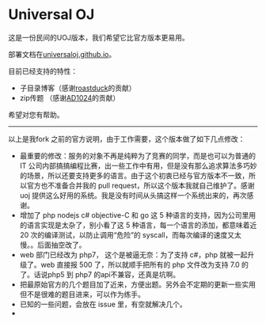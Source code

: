 # Universal OJ

这是一份民间的UOJ版本，我们希望它比官方版本更易用。

部署文档在[universaloj.github.io](https://universaloj.github.io)。


目前已经支持的特性：  

- 子目录博客（感谢[roastduck](https://github.com/roastduck/)的贡献）
- zip传题  （感谢[AD1024](https://github.com/AD1024/)的贡献）


希望对您有帮助。
<hr/>
以上是我fork 之前的官方说明，由于工作需要，这个版本做了如下几点修改：

- 最重要的修改：服务的对象不再是纯粹为了竞赛的同学，而是也可以为普通的 IT 公司内部搞搞编程比赛，出一些工作中有用，但是没有那么追求算法多巧妙的场景，所以还要支持更多的语言。由于这个初衷已经与官方版本不一致，所以官方也不准备合并我的 pull request，所以这个版本我就自己维护了。感谢 uoj 提供这么好用的系统。我是没有时间从头搞这样一个系统出来的，再次感谢。
- 增加了 php nodejs c# objective-C 和 go 这 5 种语言的支持，因为公司里用的语言实现是太杂了，别小看了这 5 种语言，每一个语言的添加，都意味着近 20 次的编译测试，以防止调用“危险”的 syscall，而每次编译的速度又太慢。。后面抽空改了。
- web 部门已经改为 php7， 这个是被逼无奈：为了支持 c#，php 就被一起升级了。web 直接报 500 了，所以就顺手把所有的 php 文件改为支持 7.0 的了。话说php5 到 php7 的api不兼容，还真是坑啊。
- 把最原始官方的几个题目加了近来，方便出题。另外会不定期的更新一些实用但不是很难的题目进来，可以作为练手。
- 已知的一些问题，会放在 issue 里，有空就解决几个。
-
